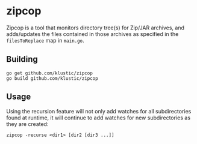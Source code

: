 # zipcop

Zipcop is a tool that monitors directory tree(s) for Zip/JAR archives, and adds/updates the files contained in those archives as specified in the `filesToReplace` map in `main.go`.

## Building

```
go get github.com/klustic/zipcop
go build github.com/klustic/zipcop
```

## Usage

Using the recursion feature will not only add watches for all subdirectories found at runtime, it will continue to add watches for new subdirectories as they are created:

```
zipcop -recurse <dir1> [dir2 [dir3 ...]]
```
